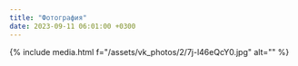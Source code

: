 ```yaml
---
title: "Фотография"
date: 2023-09-11 06:01:00 +0300
---
```



{% include media.html f="/assets/vk_photos/2/7j-l46eQcY0.jpg" alt="" %}
